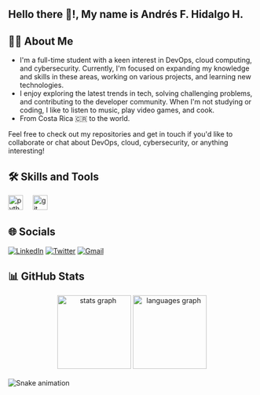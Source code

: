 <h2 align="left">Hello there 👋!, My name is Andrés F. Hidalgo H.</h2>

## 🧑‍💻 About Me
- I'm a full-time student with a keen interest in DevOps, cloud computing, and cybersecurity. Currently, I'm focused on expanding my knowledge and skills in these areas, working on various projects, and learning new technologies.
- I enjoy exploring the latest trends in tech, solving challenging problems, and contributing to the developer community. When I'm not studying or coding, I like to listen to music, play video games, and cook.
- From Costa Rica 🇨🇷 to the world.

Feel free to check out my repositories and get in touch if you'd like to collaborate or chat about DevOps, cloud, cybersecurity, or anything interesting!

## 🛠️ Skills and Tools
<div align="left">
  <img src="https://cdn.jsdelivr.net/gh/devicons/devicon/icons/python/python-original.svg" height="30" alt="python logo"  />
  <img width="12" />
  <img src="https://cdn.jsdelivr.net/gh/devicons/devicon/icons/git/git-original.svg" height="30" alt="git logo"  />
  <img width="12" />
  <!-- Add more icons as needed -->
</div>

## 🌐 Socials
[![LinkedIn](https://img.shields.io/static/v1?message=LinkedIn&logo=linkedin&label=&color=0077B5&logoColor=white&labelColor=&style=for-the-badge)](https://www.linkedin.com/in/felipe-hidalgo-hern%C3%A1ndez-703b5a1a0/)
[![Twitter](https://img.shields.io/static/v1?message=Twitter&logo=twitter&label=&color=1DA1F2&logoColor=white&labelColor=&style=for-the-badge)](https://x.com/AndrsFe89388701)
[![Gmail](https://img.shields.io/static/v1?message=Gmail&logo=gmail&label=&color=D14836&logoColor=white&labelColor=&style=for-the-badge)](mailto:felipehidalgohernandez96@gmail.com)

## 📊 GitHub Stats
<div align="center">
  <img src="https://github-readme-stats.vercel.app/api?username=AFHH999&hide_title=false&hide_rank=false&show_icons=true&include_all_commits=true&count_private=true&disable_animations=false&theme=dracula&locale=en&hide_border=false" height="150" alt="stats graph"  />
  <img src="https://github-readme-stats.vercel.app/api/top-langs?username=AFHH999&locale=en&hide_title=false&layout=compact&card_width=320&langs_count=5&theme=dracula&hide_border=false" height="150" alt="languages graph"  />
</div>

<br clear="both">
<img src="https://raw.githubusercontent.com/maurodesouza/maurodesouza/output/snake.svg" alt="Snake animation" />
